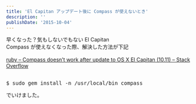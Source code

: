 ```yaml
---
title: 'El Capitan アップデート後に Compass が使えないとき'
description: ''
publishDate: '2015-10-04'
---
```


<p>早くなった？気もしないでもない El Capitan<br>
Compass が使えなくなった際、解決した方法が下記<br>
&nbsp;<br>
<a href="http://stackoverflow.com/questions/32903753/compass-doesnt-work-after-update-to-os-x-el-capitan-10-11">ruby – Compass doesn’t work after update to OS X El Capitan (10.11) – Stack Overflow</a><br>
&nbsp;</p>
<pre class="brush: xml; title: ; notranslate" title="">$ sudo gem install -n /usr/local/bin compass</pre>
<p>でいけました。</p>

